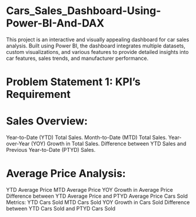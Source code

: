 # Cars_Sales_Dashboard-Using-Power-BI-And-DAX
This project is an interactive and visually appealing dashboard for car sales analysis. Built using Power BI, the dashboard integrates multiple datasets, custom visualizations, and various features to provide detailed insights into car features, sales trends, and manufacturer performance.

# Problem Statement 1: KPI’s Requirement
# Sales Overview:
Year-to-Date (YTD) Total Sales.
Month-to-Date (MTD) Total Sales.
Year-over-Year (YOY) Growth in Total Sales.
Difference between YTD Sales and Previous Year-to-Date (PTYD) Sales.

# Average Price Analysis:
YTD Average Price
MTD Average Price
YOY Growth in Average Price
Difference between YTD Average Price and PTYD Average Price
Cars Sold Metrics:
YTD Cars Sold
MTD Cars Sold
YOY Growth in Cars Sold
Difference between YTD Cars Sold and PTYD Cars Sold
